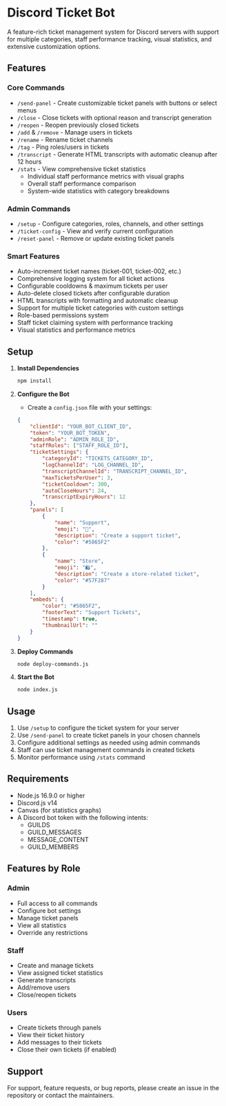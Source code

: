 # Discord Ticket Bot

A feature-rich ticket management system for Discord servers with support for multiple categories, staff performance tracking, visual statistics, and extensive customization options.

## Features

### Core Commands
- `/send-panel` - Create customizable ticket panels with buttons or select menus
- `/close` - Close tickets with optional reason and transcript generation
- `/reopen` - Reopen previously closed tickets
- `/add` & `/remove` - Manage users in tickets
- `/rename` - Rename ticket channels
- `/tag` - Ping roles/users in tickets
- `/transcript` - Generate HTML transcripts with automatic cleanup after 12 hours
- `/stats` - View comprehensive ticket statistics
  - Individual staff performance metrics with visual graphs
  - Overall staff performance comparison
  - System-wide statistics with category breakdowns

### Admin Commands
- `/setup` - Configure categories, roles, channels, and other settings
- `/ticket-config` - View and verify current configuration
- `/reset-panel` - Remove or update existing ticket panels

### Smart Features
- Auto-increment ticket names (ticket-001, ticket-002, etc.)
- Comprehensive logging system for all ticket actions
- Configurable cooldowns & maximum tickets per user
- Auto-delete closed tickets after configurable duration
- HTML transcripts with formatting and automatic cleanup
- Support for multiple ticket categories with custom settings
- Role-based permissions system
- Staff ticket claiming system with performance tracking
- Visual statistics and performance metrics

## Setup

1. **Install Dependencies**
   ```bash
   npm install
   ```

2. **Configure the Bot**
   - Create a `config.json` file with your settings:
   ```json
   {
       "clientId": "YOUR_BOT_CLIENT_ID",
       "token": "YOUR_BOT_TOKEN",
       "adminRole": "ADMIN_ROLE_ID",
       "staffRoles": ["STAFF_ROLE_ID"],
       "ticketSettings": {
           "categoryId": "TICKETS_CATEGORY_ID",
           "logChannelId": "LOG_CHANNEL_ID",
           "transcriptChannelId": "TRANSCRIPT_CHANNEL_ID",
           "maxTicketsPerUser": 3,
           "ticketCooldown": 300,
           "autoCloseHours": 24,
           "transcriptExpiryHours": 12
       },
       "panels": [
           {
               "name": "Support",
               "emoji": "🎫",
               "description": "Create a support ticket",
               "color": "#5865F2"
           },
           {
               "name": "Store",
               "emoji": "🛍️",
               "description": "Create a store-related ticket",
               "color": "#57F287"
           }
       ],
       "embeds": {
           "color": "#5865F2",
           "footerText": "Support Tickets",
           "timestamp": true,
           "thumbnailUrl": ""
       }
   }
   ```

3. **Deploy Commands**
   ```bash
   node deploy-commands.js
   ```

4. **Start the Bot**
   ```bash
   node index.js
   ```

## Usage

1. Use `/setup` to configure the ticket system for your server
2. Use `/send-panel` to create ticket panels in your chosen channels
3. Configure additional settings as needed using admin commands
4. Staff can use ticket management commands in created tickets
5. Monitor performance using `/stats` command

## Requirements

- Node.js 16.9.0 or higher
- Discord.js v14
- Canvas (for statistics graphs)
- A Discord bot token with the following intents:
  - GUILDS
  - GUILD_MESSAGES
  - MESSAGE_CONTENT
  - GUILD_MEMBERS

## Features by Role

### Admin
- Full access to all commands
- Configure bot settings
- Manage ticket panels
- View all statistics
- Override any restrictions

### Staff
- Create and manage tickets
- View assigned ticket statistics
- Generate transcripts
- Add/remove users
- Close/reopen tickets

### Users
- Create tickets through panels
- View their ticket history
- Add messages to their tickets
- Close their own tickets (if enabled)

## Support

For support, feature requests, or bug reports, please create an issue in the repository or contact the maintainers.
